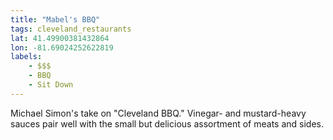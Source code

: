 ```yaml
---
title: "Mabel's BBQ"
tags: cleveland_restaurants
lat: 41.49900381432864
lon: -81.69024252622819
labels:
    - $$$
    - BBQ
    - Sit Down
---
```


Michael Simon's take on "Cleveland BBQ." Vinegar- and mustard-heavy sauces pair well with the small but delicious assortment of meats and sides.